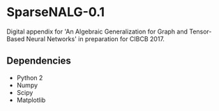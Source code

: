 # SparseNALG-0.1

Digital appendix for 'An Algebraic Generalization for Graph and Tensor-Based Neural Networks' in preparation for CIBCB 2017.

## Dependencies
- Python 2  
- Numpy  
- Scipy  
- Matplotlib  
